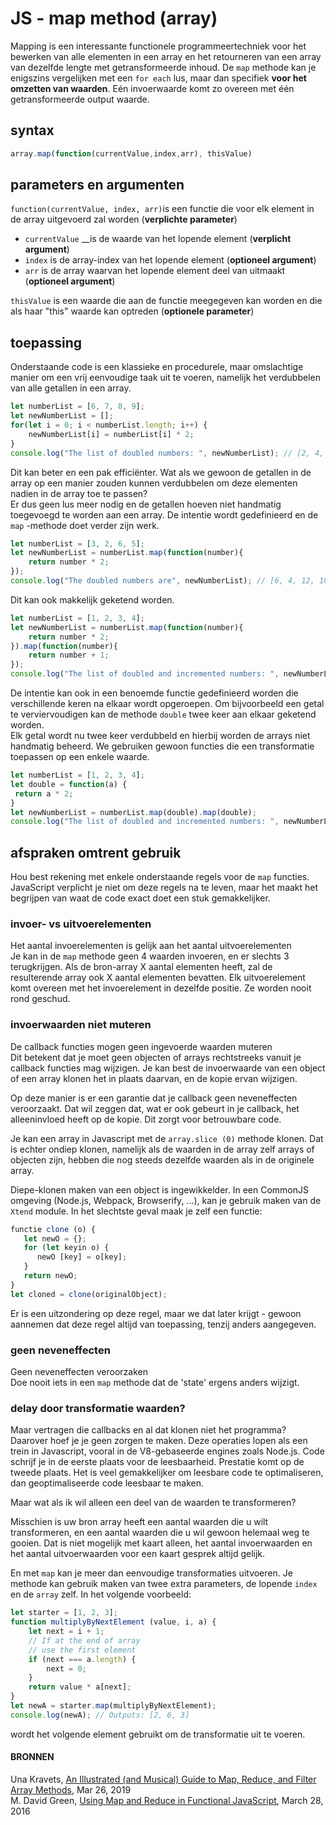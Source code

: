 # JS - map method \(array\)

Mapping is een interessante functionele programmeertechniek voor het bewerken van alle elementen in een array en het retourneren van een array van dezelfde lengte met getransformeerde inhoud. De `map` methode kan je enigszins vergelijken met een `for each` lus, maar dan specifiek **voor het omzetten van waarden**. Eén invoerwaarde komt zo overeen met één getransformeerde output waarde.

## syntax

```javascript
array.map(function(currentValue,index,arr), thisValue)
```

## parameters en argumenten

`function(currentValue, index, arr)`is een functie die voor elk element in de array uitgevoerd zal worden \(**verplichte parameter**\)

* `currentValue` __is de waarde van het lopende element \(**verplicht argument**\)
* `index` is de array-index van het lopende element \(**optioneel argument**\)
* `arr` is de array waarvan het lopende element deel van uitmaakt \(**optioneel argument**\)

`thisValue` is een waarde die aan de functie meegegeven kan worden en die als haar "this" waarde kan optreden \(**optionele parameter**\)

## toepassing

Onderstaande code is een klassieke en procedurele, maar omslachtige manier om een vrij eenvoudige taak uit te voeren, namelijk het verdubbelen van alle getallen in een array.

```javascript
let numberList = [6, 7, 8, 9];
let newNumberList = [];
for(let i = 0; i < numberList.length; i++) {
    newNumberList[i] = numberList[i] * 2;
}
console.log("The list of doubled numbers: ", newNumberList); // [2, 4, 6, 8]
```

Dit kan beter en een pak efficiënter. Wat als we gewoon de getallen in de array op een manier zouden kunnen verdubbelen om deze elementen nadien in de array toe te passen?   
Er dus geen lus meer nodig en de getallen hoeven niet handmatig toegevoegd te worden aan een array. De  intentie wordt gedefinieerd en de `map` -methode doet verder zijn werk.

```javascript
let numberList = [3, 2, 6, 5];
let newNumberList = numberList.map(function(number){
    return number * 2;
});
console.log("The doubled numbers are", newNumberList); // [6, 4, 12, 10]
```

Dit kan ook makkelijk geketend worden.

```javascript
let numberList = [1, 2, 3, 4];
let newNumberList = numberList.map(function(number){
    return number * 2;
}).map(function(number){
    return number + 1;
});
console.log("The list of doubled and incremented numbers: ", newNumberList); // [3, 5, 7, 9]
```

De intentie kan ook in een benoemde functie gedefinieerd worden die verschillende keren na elkaar wordt opgeroepen. Om bijvoorbeeld een getal te verviervoudigen kan de methode `double` twee keer aan elkaar geketend worden.   
Elk getal wordt nu twee keer verdubbeld en hierbij worden de arrays niet handmatig beheerd. We gebruiken gewoon functies die een transformatie toepassen op een enkele waarde.

```javascript
let numberList = [1, 2, 3, 4];
let double = function(a) {
 return a * 2;
}
let newNumberList = numberList.map(double).map(double);
console.log("The list of doubled and incremented numbers: ", newNumberList); // [4,8,12,16]
```

## afspraken omtrent gebruik

Hou best rekening met enkele onderstaande regels voor de `map` functies. JavaScript verplicht je niet om deze regels na te leven, maar het maakt het begrijpen van waat de code exact doet een stuk gemakkelijker.

### invoer- vs uitvoerelementen

Het aantal invoerelementen is gelijk aan het aantal uitvoerelementen  
Je kan in de `map` methode geen 4 waarden invoeren, en er slechts 3 terugkrijgen. Als de bron-array X aantal elementen heeft, zal de resulterende array ook X aantal elementen bevatten. Elk uitvoerelement komt overeen met het invoerelement in dezelfde positie. Ze worden nooit rond geschud.

### invoerwaarden niet muteren

De callback functies mogen geen ingevoerde waarden muteren  
Dit betekent dat je moet geen objecten of arrays rechtstreeks vanuit je callback functies mag wijzigen. Je kan best de invoerwaarde van een object of een array klonen het in plaats daarvan, en de kopie ervan wijzigen.  
  
Op deze manier is er een garantie dat je callback geen neveneffecten veroorzaakt. Dat wil zeggen dat, wat er ook gebeurt in je callback, het alleeninvloed heeft op de kopie. Dit zorgt voor betrouwbare code.  
  
Je kan een array in Javascript met de `array.slice (0)` methode klonen. Dat is echter ondiep klonen, namelijk als de waarden in de array zelf arrays of objecten zijn, hebben die nog steeds dezelfde waarden als in de originele array.  
  
Diepe-klonen maken van een object is ingewikkelder. In een CommonJS omgeving \(Node.js, Webpack, Browserify, ...\), kan je gebruik maken van de `Xtend` module. In het slechtste geval maak je zelf een functie:

```javascript
functie clone (o) {
   let newO = {};
   for (let keyin o) {
      newO [key] = o[key];
   }
   return newO;
}
let cloned = clone(originalObject);
```

Er is een uitzondering op deze regel, maar we dat later krijgt - gewoon aannemen dat deze regel altijd van toepassing, tenzij anders aangegeven.

### geen neveneffecten

Geen neveneffecten veroorzaken  
Doe nooit iets in een `map` methode dat de 'state' ergens anders wijzigt.

### delay door transformatie waarden?

Maar vertragen die callbacks en al dat klonen niet het programma? Daarover hoef je je geen zorgen te maken. Deze operaties lopen als een trein in Javascript, vooral in de V8-gebaseerde engines zoals Node.js. Code schrijf je in de eerste plaats voor de leesbaarheid. Prestatie komt op de tweede plaats. Het is veel gemakkelijker om leesbare code te optimaliseren, dan geoptimaliseerde code leesbaar te maken.

Maar wat als ik wil alleen een deel van de waarden te transformeren?

Misschien is uw bron array heeft een aantal waarden die u wilt transformeren, en een aantal waarden die u wil gewoon helemaal weg te gooien. Dat is niet mogelijk met kaart alleen, het aantal invoerwaarden en het aantal uitvoerwaarden voor een kaart gesprek altijd gelijk.

En met `map` kan je meer dan eenvoudige transformaties uitvoeren. Je methode kan gebruik maken van twee extra parameters, de lopende `index` en de `array` zelf. In het volgende voorbeeld:

```javascript
let starter = [1, 2, 3];
function multiplyByNextElement (value, i, a) {
    let next = i + 1;
    // If at the end of array
    // use the first element
    if (next === a.length) {
        next = 0;
    }
    return value * a[next];
}
let newA = starter.map(multiplyByNextElement);
console.log(newA); // Outputs: [2, 6, 3]
```

wordt het volgende element gebruikt om de transformatie uit te voeren.



#### BRONNEN

Una Kravets, [An Illustrated \(and Musical\) Guide to Map, Reduce, and Filter Array Methods](https://css-tricks.com/an-illustrated-and-musical-guide-to-map-reduce-and-filter-array-methods/), Mar 26, 2019  
M. David Green, [Using Map and Reduce in Functional JavaScript](http://www.sitepoint.com/map-reduce-functional-javascript/?utm_source=SitePoint&utm_medium=email&utm_campaign=Versioning&utm_medium=email&utm_campaign=Versioning%20433&utm_content=Versioning%20433+Version+B+CID_56cfa583c9ca80334b0f9e11cf5eecfa&utm_source=CampaignMonitor%20SitePoint&utm_term=How%20to%20use%20map%20and%20reduce%20in%20JavaScript), March 28, 2016



